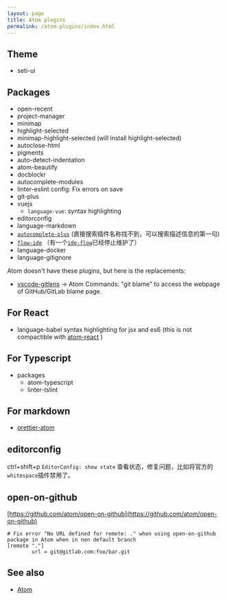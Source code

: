 ```yaml
---
layout: page
title: Atom plugins
permalink: /atom-plugins/index.html
---
```


## Theme

- seti-ui

## Packages

- open-recent
- project-manager
- minimap
- highlight-selected
- minimap-highlight-selected (will install highlight-selected)
- autoclose-html
- pigments
- auto-detect-indentation
- atom-beautify
- docblockr
- autocomplete-modules
- linter-eslint config: Fix errors on save
- git-plus
- vuejs
  - `language-vue`: syntax highlighting
- editorconfig
- language-markdown
- [`autocomplete-plus`](https://atom.io/packages/autocomplete-plus) (直接搜索插件名称找不到，可以搜索描述信息的第一句)
- [`flow-ide`](https://github.com/steelbrain/flow-ide) （有一个[`ide-flow`](https://github.com/lukehoban/atom-ide-flow)已经停止维护了）
- language-docker
- language-gitignore

Atom doesn't have these plugins, but here is the replacements:

- [vscode-gitlens](https://github.com/eamodio/vscode-gitlens) -> Atom Commands: "git blame" to access the webpage of GitHub/GitLab blame page.

## For React

- language-babel syntax highlighting for jsx and es6 (this is not compactible with [atom-react](https://atom.io/packages/react) )

## For Typescript

- packages
  - atom-typescript
  - linter-tslint

## For markdown

- [prettier-atom](https://atom.io/packages/prettier-atom)

## editorconfig

ctrl+shift+p `EditorConfig: show state` 查看状态，修复问题，比如将官方的`whitespace`插件禁用了。

## open-on-github

[https://github.com/atom/open-on-github](https://github.com/atom/open-on-github)

```
# Fix error "No URL defined for remote: ." when using open-on-github package in Atom when in non default branch
[remote "."]
        url = git@gitlab.com:foo/bar.git
```

## See also

- [Atom](/atom.html)
